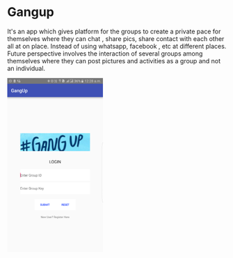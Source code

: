 # Gangup

It's an app which gives platform for the groups to create a private pace for themselves where they can chat , share pics, share contact with each other all at on place. Instead of using whatsapp, facebook , etc at different places. Future perspective involves the interaction of several groups among themselves where they can post pictures and activities as a group and not an individual.

<img src = "https://github.com/aarushig14/Gangup/blob/master/gangupScreenshots/unnamed%20(1).png" width = "220px" height = " 400px"> 
